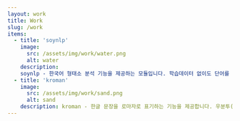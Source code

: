 ```yaml
---
layout: work
title: Work
slug: /work
items:
  - title: 'soynlp'
    image:
      src: /assets/img/work/water.png
      alt: water
    description: 
    soynlp - 한국어 형태소 분석 기능을 제공하는 모듈입니다. 학습데이터 없이도 단어를 찾고 품사를 구분하는 점이 특징이며 단어 추출 / 토크나이저 / 품사판별 / 전처리 기능을 제공합니다. 프로젝트 내부에 soynlp를 처음 접하는 사용자를 위한 tutorials directory가 존재합니다. .ipynb파일로 이루어진 여러 튜토리얼 파일에는 soynlp 모듈에 어떤 함수가 있고 어떻게 쓸 수 있는지 자세히 기술되어 있습니다. 이 부분에서 저희는 다수의 오타 및 오류를 발견하였고, 이를 수정함으로써 튜토리얼 파일의 정확성과 가시성을 높였습니다. --->2020-11-29-typo-check : <https://20-2-skku-oss.github.io/2020-2-OSS-4/2020/11/29/typo-ckeck> soynlp.normalizer 모듈은 분석하고자 하는 글의 전처리 - 특수기호 배제 또는 반복된 자,모음 제거 등의 기능을 제공합니다. 저희는 한자가 포함된 글에 대해서 normalize 과정을 진행하고 싶었으나, 기존 함수로는 한계가 있어 한글, 한자, 영어, 숫자만을 남기는 새로운 기능을 추가하고자 했습니다. --->2020-12-04-text-with-hanja : <https://20-2-skku-oss.github.io/2020-2-OSS-4/2020/12/04/text-with-hanja>
  - title: 'kroman'
    image:
      src: /assets/img/work/sand.png
      alt: sand
    description: kroman - 한글 문장을 로마자로 표기하는 기능을 제공합니다. 우분투(20.04.1) 환경에서 프로젝트를 직접 다운로드하여 컴파일했을 때 에러가 발생했습니다. 에러를 해결하기 위해 코드를 일부 수정하였고, 해결하지 못한 에러는 bug report를 보냈습니다. --->2020-12-06-error-fix : <https://20-2-skku-oss.github.io/2020-2-OSS-4/2020/12/06/error-fix> 우리말에는 음운 변동 현상이 존재합니다. 예컨대, 음절의 끝소리 규칙이나 거센소리되기, 된소리되기가 있습니다. 기존 모듈이 지닌 로직으로는 위의 현상을 하나도 구현하지 못한다는 허점을 발견했습니다. 그래서 이를 반영하는 기능을 추가로 구현해 보았습니다. --->2020-12-04-emwoon : <https://20-2-skku-oss.github.io/2020-2-OSS-4/2020/12/04/emwoon>
---
```


